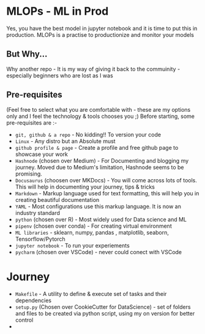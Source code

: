 # MLOPs - ML in Prod


Yes, you have the best model in jupyter notebook and it is time to put this in production. MLOPs is a practise to productionize and monitor your models


## But Why... 
Why another repo - It is my way of giving it back to the commuinity - especially beginners who are lost as I was 

## Pre-requisites
(Feel free to select what you are comfortable with - these are my options only and I feel the technology & tools chooses you ;)
Before starting, some pre-requisites are :-

-  `git, github & a repo` - No kidding!! To version your code
-  `Linux` - Any distro but an Absolute must 
-  `github profile & page` - Create a profile and free github page to showcase your work
-  `Hashnode` (chosen over Medium) - For Documenting and blogging my journey. Moved due to Medium's limitation, Hashnode seems to be promising.
-  `Docusaurus` (choosen over MKDocs) - You will come across lots of tools. This will help in documenting your journey, tips & tricks
-  `Markdown` - Markup language used for text formatting, this will help you in creating beautiful documentation 
-  `YAML` - Most configurations use this markup language. It is now an industry standard
-  `python` (chosen over R) - Most widely used for Data science and ML
-  `pipenv` (chosen over conda) - For creating virtual environment 
-  `ML libraries` - sklearn, numpy, pandas , matplotlib, seaborn, Tensorflow/Pytorch
-  `jupyter notebook` - To run your experiements
-  `pycharm` (chosen over VSCode) - never could conect with VSCode 


# Journey

- `Makefile` - A utility to define & execute set of tasks and their dependencies
- `setup.py` (Chosen over CookieCutter for DataScience) - set of folders and files to be created via python script, using my on version for better control
- 

